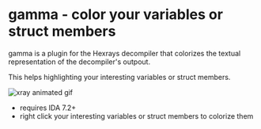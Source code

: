 # gamma - color your variables or struct members

gamma is a plugin for the Hexrays decompiler that colorizes the textual representation of the decompiler's outpout.

This helps highlighting your interesting variables or struct members.

![xray animated gif](/rsrc/xray.gif?raw=true)

* requires IDA 7.2+
* right click your interesting variables or struct members to colorize them

